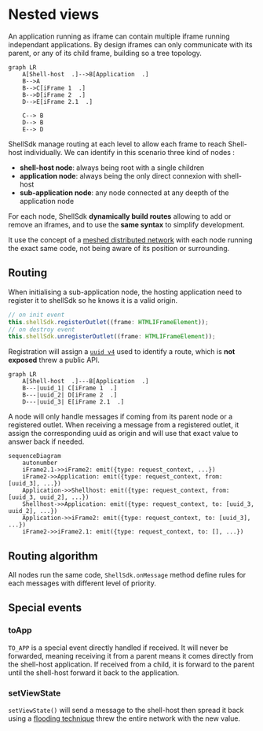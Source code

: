 # Nested views

An application running as iframe can contain multiple iframe running independant applications. By design iframes can only communicate with its parent, or any of its child frame, building so a tree topology.

```mermaid
graph LR
    A[Shell-host  .]-->B[Application  .]
    B-->A
    B-->C[iFrame 1  .]
    B-->D[iFrame 2  .]
    D-->E[iFrame 2.1  .]

    C--> B
    D--> B
    E--> D
```

ShellSdk manage routing at each level to allow each frame to reach Shell-host individually. We can identify in this scenario three kind of nodes :

- **shell-host node**: always being root with a single children
- **application node**: always being the only direct connexion with shell-host
- **sub-application node**: any node connected at any deepth of the application node

For each node, ShellSdk **dynamically build routes** allowing to add or remove an iframes, and to use the **same syntax** to simplify development.

It use the concept of a [meshed distributed network](https://en.wikipedia.org/wiki/Mesh_networking) with each node running the exact same code, not being aware of its position or surrounding.

## Routing

When initialising a sub-application node, the hosting application need to register it to shellSdk so he knows it is a valid origin.

```javascript
// on init event
this.shellSdk.registerOutlet((frame: HTMLIFrameElement));
// on destroy event
this.shellSdk.unregisterOutlet((frame: HTMLIFrameElement));
```

Registration will assign a [`uuid v4`](https://fr.wikipedia.org/wiki/Universal_Unique_Identifier) used to identify a route, which is **not exposed** threw a public API.

```mermaid
graph LR
    A[Shell-host  .]---B[Application  .]
    B---|uuid_1| C[iFrame 1  .]
    B---|uuid_2| D[iFrame 2  .]
    D---|uuid_3| E[iFrame 2.1  .]
```

A node will only handle messages if coming from its parent node or a registered outlet. When receiving a message from a registered outlet, it assign the corresponding uuid as origin and will use that exact value to answer back if needed.

```mermaid
sequenceDiagram
    autonumber
    iFrame2.1->>iFrame2: emit({type: request_context, ...})
    iFrame2->>Application: emit({type: request_context, from: [uuid_3], ...})
    Application->>Shellhost: emit({type: request_context, from: [uuid_3, uuid_2], ...})
    Shellhost->>Application: emit({type: request_context, to: [uuid_3, uuid_2], ...})
    Application->>iFrame2: emit({type: request_context, to: [uuid_3], ...})
    iFrame2->>iFrame2.1: emit({type: request_context, to: [], ...})
```

## Routing algorithm

All nodes run the same code, `ShellSdk.onMessage` method define rules for each messages with different level of priority.

## Special events

### toApp

`TO_APP` is a special event directly handled if received. It will never be forwarded, meaning receiving it from a parent means it comes directly from the shell-host application. If received from a child, it is forward to the parent until the shell-host forward it back to the application.

### setViewState

`setViewState()` will send a message to the shell-host then spread it back using a [flooding technique](<https://en.wikipedia.org/wiki/Flooding_(computer_networking)>) threw the entire network with the new value.
